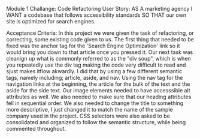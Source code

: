 Module 1 Challange: Code Refactoring
User Story:
AS A marketing agency
I WANT a codebase that follows accessibility standards
SO THAT our own site is optimized for search engines.

Acceptance Criteria:
In this project we were given the task of refactoring, or correcting, some existing code given to us.
The first thing that needed to be fixed was the anchor tag for the 'Search Engine Optimization' link so it would bring you down to that article once you pressed it.
 Our next task was cleanign up what is commonly referred to as the "div soup", which is when you repeatedly use the div tag making the code very difficult to read and sjust makes itflow akwardly. 
 I did that by using a few different semantic tags, namely including; article, aside, and nav. Using the nav tag for the navigation links at the beginning, the article for the bulk of the text and the aside for the side text.
 Our image elements needed to have accesssible alt attributes as well. 
 We also needed to make sure that our heading attributes fell in sequential order.
 We also needed to change the title to something more descriptive, I just changed it to match the name of the sample company used in the project. 
CSS selectors were also asked to be consolidated and organized to follow the semantic structure, while being commented throughout.

